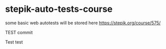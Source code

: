 # stepik-auto-tests-course
some basic web autotests will be stored here
https://stepik.org/course/575/

TEST commit

Test test

